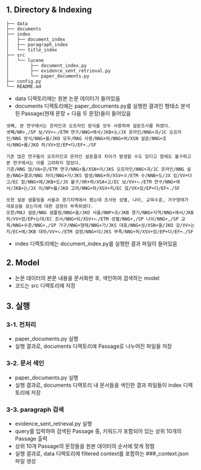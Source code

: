 ## 1. Directory & Indexing

```
├── data
├── documents
├── index
│   ├── document_index
│   ├── paragraph_index
│   └── title_index
├── src
│   └── lucene
│        ├── document_index.py
│        ├── evidence_sent_retrieval.py
│        └── paper_documents.py
├── config.py
└── README.md
```

- data 디렉토리에는 원본 논문 데이터가 들어있음
- documents 디렉토리에는 paper_documents.py를 실행한 결과인 형태소 분석된 Passage(현재 문장 + 다음 두 문장)들이 들어있음
```
셋째, 본 연구에서는 온라인과 오프라인 방식을 모두 사용하여 설문조사를 하였다.
셋째/NR+,/SP 보/VV+ㄴ/ETM 연구/NNG+에서/JKB+는/JX 온라인/NNG+과/JC 오프라인/NNG 방식/NNG+을/JKO 모두/MAG 사용/NNG+하/NNG+여/XSN 설문/NNG+조사/NNG+를/JKO 하/VV+았/EP+다/EF+./SF

기존 많은 연구들이 오프라인과 온라인 설문결과 차이가 발생할 수도 있다고 함에도 불구하고 본 연구에서는 이를 고려하지 않았다.
기존/NNG 많/VA+은/ETM 연구/NNG+들/XSN+이/JKS 오프라인/NNG+과/JC 온라인/NNG 설문/NNG+결과/NNG 차이/NNG+가/JKS 발생/NNG+하/XSV+ㄹ/ETM 수/NNB+도/JX 있/VV+다고/EC 함/NNG+에/JKB+도/JX 불구/XR+하/XSA+고/EC 보/VV+ㄴ/ETM 연구/NNG+에서/JKB+는/JX 이/NP+를/JKO 고려/NNG+하/XSV+지/EC 않/VX+았/EP+다/EF+./SF

또한 설문 샘플링을 서울과 경기지역에서 했는데 조사된 성별, 나이, 교육수준, 가구형태가 대표성을 갖는지에 대한 검정이 부족하였다.
또한/MAJ 설문/NNG 샘플링/NNG+을/JKO 서울/NNP+과/JKB 경기/NNG+지역/NNG+에서/JKB 하/VV+었/EP+는데/EC 조사/NNG+되/XSV+ㄴ/ETM 성별/NNG+,/SP 나이/NNG+,/SP 교육/NNG+수준/NNG+,/SP 가구/NNG+형태/NNG+가/JKS 대표/NNG+성/XSN+을/JKO 갖/VV+는지/EC+에/JKB 대하/VV+ㄴ/ETM 검정/NNG+이/JKS 부족/NNG+하/XSV+았/EP+다/EF+./SF
```
- index 디렉토리에는 document_index.py를 실행한 결과 파일이 들어있음

## 2. Model
- 논문 데이터의 본문 내용을 문서화한 후, 색인하여 검색하는 model
- 코드는 src 디렉토리에 저장

## 3. 실행
### 3-1. 전처리
- paper_documents.py 실행
- 실행 결과로, documents 디렉토리에 Passage로 나누어진 파일들 저장
### 3-2. 문서 색인
- paper_documents.py 실행
- 실행 결과로, documents 디렉토리 내 문서들을 색인한 결과 파일들이 index 디렉토리에 저장
### 3-3. paragraph 검색
- evidence_sent_retrieval.py 실행 
- query를 입력하여 검색된 Passage 중, 키워드가 포함되어 있는 상위 10개의 Passage 출력
- 상위 10개 Passage의 문장들을 원본 데이터의 순서에 맞게 정렬
- 실행 결과로, data 디렉토리에 filtered context를 포함하는 ###_context.json 파일 생성
